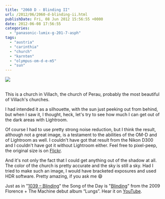 ```yaml
---
title: "2060 D - Blinding II"
url: /2012/06/2060-d-blinding-ii.html
publishDate: Fri, 08 Jun 2012 15:56:55 +0000
date: 2012-06-08 17:56:55
categories: 
  - "panasonic-lumix-g-201-7-asph"
tags: 
  - "austria"
  - "carinthia"
  - "church"
  - "karnten"
  - "olympus-om-d-e-m5"
  - "sun"
---
```

<div class="container">
<div class="center"><a target="_blank" href="https://d25zfm9zpd7gm5.cloudfront.net/1200x1200/2012/20120607_172643_lr.jpg"><img src="https://d25zfm9zpd7gm5.cloudfront.net/0600x0600/2012/20120607_172643_lr.jpg" /></a></div>
</div>
<br />

This is a church in Villach, the church of Perau, probably the most beautiful of Villach's churches.

<a target="_blank" href="https://d25zfm9zpd7gm5.cloudfront.net/1200x1200/2012/20120607_172643.JPG"><img style="margin: 0pt 0px 0pt 10px; float: right;" src="https://d25zfm9zpd7gm5.cloudfront.net/0150x0150/2012/20120607_172643.JPG" alt="" border="0" /></a> I had intended it as a silhouette, with the sun just peeking out from behind, but when I saw it, I thought, heck, let's try to see how much I can get out of the dark areas with Lightroom.

Of course I had to use pretty strong noise reduction, but I think the result, although not a great image, is a testament to the abilities of the OM-D and of Lightroom as well. I couldn't have got that result from the Nikon D300 and I couldn't have got it without Lightroom either. Feel free to pixel-peep, the original size is on <a href="http://www.flickr.com/photos/amanessinger/7349726416/sizes/o/in/photostream/" target="_blank">Flickr</a>. 

 And it's not only the fact that I could get anything out of the shadow at all. The color of the church is pretty accurate and the sky is still a sky. Had I tried to make such an image, I would have bracketed exposures and used HDR software. Pretty amazing, if you ask me 😄

Just as in "<a href="/2009/08/1039-blinding.html" target="_blank">1039 – Blinding</a>" the Song of the Day is "<a href="http://www.lyricsmode.com/lyrics/f/florence_and_the_machine/blinding.html" target="_blank">Blinding</a>" from the 2009 Florence + The Machine debut album “Lungs”. Hear it on <a href="http://www.youtube.com/watch?v=Da6bBKLPEGg" target="_blank">YouTube</a>.
